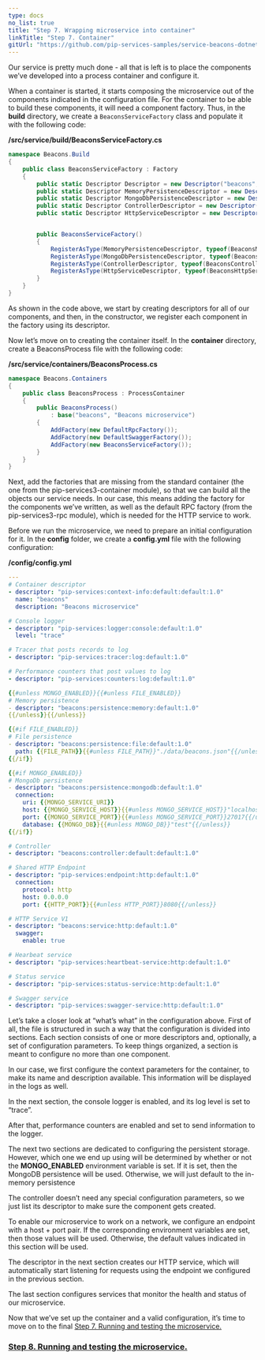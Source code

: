 ```yaml
---
type: docs
no_list: true
title: "Step 7. Wrapping microservice into container"
linkTitle: "Step 7. Container"
gitUrl: "https://github.com/pip-services-samples/service-beacons-dotnet"
---
```


Our service is pretty much done - all that is left is to place the components we’ve developed into a process container and configure it.

When a container is started, it starts composing the microservice out of the components indicated in the configuration file. For the container to be able to build these components, it will need a component factory. Thus, in the **build** directory, we create a `BeaconsServiceFactory` class and populate it with the following code:

**/src/service/build/BeaconsServiceFactory.cs**

```cs
namespace Beacons.Build
{
    public class BeaconsServiceFactory : Factory
    {
        public static Descriptor Descriptor = new Descriptor("beacons", "factory", "service", "default", "1.0");
        public static Descriptor MemoryPersistenceDescriptor = new Descriptor("beacons", "persistence", "memory", "*", "1.0");
        public static Descriptor MongoDbPersistenceDescriptor = new Descriptor("beacons", "persistence", "mongodb", "*", "1.0");
        public static Descriptor ControllerDescriptor = new Descriptor("beacons", "controller", "default", "*", "1.0");
        public static Descriptor HttpServiceDescriptor = new Descriptor("beacons", "service", "http", "*", "1.0");


        public BeaconsServiceFactory()
        {
            RegisterAsType(MemoryPersistenceDescriptor, typeof(BeaconsMemoryPersistence));
            RegisterAsType(MongoDbPersistenceDescriptor, typeof(BeaconsMongoDbPersistence));
            RegisterAsType(ControllerDescriptor, typeof(BeaconsController));
            RegisterAsType(HttpServiceDescriptor, typeof(BeaconsHttpServiceV1));
        }
    }
}
```

As shown in the code above, we start by creating descriptors for all of our components, and then, in the constructor, we register each component in the factory using its descriptor.

Now let’s move on to creating the container itself. In the **container** directory, create a BeaconsProcess file with the following code:

**/src/service/containers/BeaconsProcess.cs**
```cs
namespace Beacons.Containers
{
    public class BeaconsProcess : ProcessContainer
    {
        public BeaconsProcess()
            : base("beacons", "Beacons microservice")
        {
            AddFactory(new DefaultRpcFactory());
            AddFactory(new DefaultSwaggerFactory());
            AddFactory(new BeaconsServiceFactory());
        }
    }
}

```

Next, add the factories that are missing from the standard container (the one from the pip-services3-container module), so that we can build all the objects our service needs. In our case, this means adding the factory for the components we’ve written, as well as the default RPC factory (from the pip-services3-rpc module), which is needed for the HTTP service to work.

Before we run the microservice, we need to prepare an initial configuration for it. In the **config** folder, we create a **config.yml** file with the following configuration:

**/config/config.yml**

```yml
---
# Container descriptor
- descriptor: "pip-services:context-info:default:default:1.0"
  name: "beacons"
  description: "Beacons microservice"

# Console logger
- descriptor: "pip-services:logger:console:default:1.0"
  level: "trace"

# Tracer that posts records to log
- descriptor: "pip-services:tracer:log:default:1.0"

# Performance counters that post values to log
- descriptor: "pip-services:counters:log:default:1.0"

{{#unless MONGO_ENABLED}}{{#unless FILE_ENABLED}}
# Memory persistence
- descriptor: "beacons:persistence:memory:default:1.0"
{{/unless}}{{/unless}}

{{#if FILE_ENABLED}}
# File persistence
- descriptor: "beacons:persistence:file:default:1.0"
  path: {{FILE_PATH}}{{#unless FILE_PATH}}"./data/beacons.json"{{/unless}}
{{/if}}

{{#if MONGO_ENABLED}}
# MongoDb persistence
- descriptor: "beacons:persistence:mongodb:default:1.0"
  connection:
    uri: {{MONGO_SERVICE_URI}}
    host: {{MONGO_SERVICE_HOST}}{{#unless MONGO_SERVICE_HOST}}"localhost"{{/unless}}
    port: {{MONGO_SERVICE_PORT}}{{#unless MONGO_SERVICE_PORT}}27017{{/unless}}
    database: {{MONGO_DB}}{{#unless MONGO_DB}}"test"{{/unless}}
{{/if}}

# Controller
- descriptor: "beacons:controller:default:default:1.0"

# Shared HTTP Endpoint
- descriptor: "pip-services:endpoint:http:default:1.0"
  connection:
    protocol: http
    host: 0.0.0.0
    port: {{HTTP_PORT}}{{#unless HTTP_PORT}}8080{{/unless}}

# HTTP Service V1
- descriptor: "beacons:service:http:default:1.0"
  swagger:
    enable: true

# Hearbeat service
- descriptor: "pip-services:heartbeat-service:http:default:1.0"

# Status service
- descriptor: "pip-services:status-service:http:default:1.0"

# Swagger service
- descriptor: "pip-services:swagger-service:http:default:1.0"

```

Let’s take a closer look at “what’s what” in the configuration above. First of all, the file is structured in such a way that the configuration is divided into sections. Each section consists of one or more descriptors and, optionally, a set of configuration parameters. To keep things organized, a section is meant to configure no more than one component. 

In our case, we first configure the context parameters for the container, to make its name and description available. This information will be displayed in the logs as well. 

In the next section, the console logger is enabled, and its log level is set to “trace”.

After that, performance counters are enabled and set to send information to the logger.

The next two sections are dedicated to configuring the persistent storage. However, which one we end up using will be determined by whether or not the **MONGO_ENABLED** environment variable is set. If it is set, then the MongoDB persistence will be used.
Otherwise, we will just default to the in-memory persistence

The controller doesn’t need any special configuration parameters, so we just list its descriptor to make sure the component gets created.

To enable our microservice to work on a network, we configure an endpoint with a host + port pair. If the corresponding environment variables are set, then those values will be used. Otherwise, the default values indicated in this section will be used.

The descriptor in the next section creates our HTTP service, which will automatically start listening for requests using the endpoint we configured in the previous section.

The last section configures services that monitor the health and status of our microservice.

Now that we’ve set up the container and a valid configuration, it’s time to move on to the final [Step 7. Running and testing the microservice.](../step7)

<span class="hide-title-link">

### [Step 8. Running and testing the microservice.](../step7)

</span>
